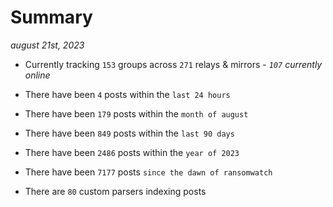
# Summary
_august 21st, 2023_

- Currently tracking `153` groups across `271` relays & mirrors - _`107` currently online_

- There have been `4` posts within the `last 24 hours`

- There have been `179` posts within the `month of august`

- There have been `849` posts within the `last 90 days`

- There have been `2486` posts within the `year of 2023`

- There have been `7177` posts `since the dawn of ransomwatch`

- There are `80` custom parsers indexing posts

